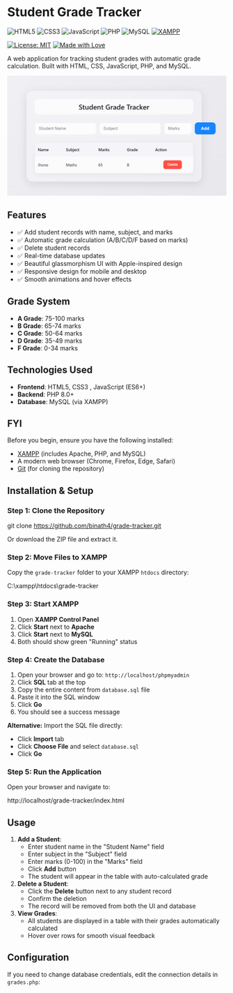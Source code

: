 #  Student Grade Tracker
![HTML5](https://img.shields.io/badge/HTML5-E34F26?style=for-the-badge&logo=html5&logoColor=white)
![CSS3](https://img.shields.io/badge/CSS3-1572B6?style=for-the-badge&logo=css3&logoColor=white)
![JavaScript](https://img.shields.io/badge/JavaScript-F7DF1E?style=for-the-badge&logo=javascript&logoColor=black)
![PHP](https://img.shields.io/badge/PHP-777BB4?style=for-the-badge&logo=php&logoColor=white)
![MySQL](https://img.shields.io/badge/MySQL-4479A1?style=for-the-badge&logo=mysql&logoColor=white)
[![XAMPP](https://img.shields.io/badge/XAMPP-FB7A24?style=for-the-badge&logo=xampp&logoColor=white)](https://www.apachefriends.org/)

[![License: MIT](https://img.shields.io/badge/License-MIT-yellow.svg?style=for-the-badge)](LICENSE)
[![Made with Love](https://img.shields.io/badge/Made%20with-❤️-red?style=for-the-badge)](https://github.com/binath4)

A web application for tracking student grades with automatic grade calculation. Built with HTML, CSS, JavaScript, PHP, and MySQL.

![Project Screenshot](screenshot.png)

## Features

- ✅ Add student records with name, subject, and marks
- ✅ Automatic grade calculation (A/B/C/D/F based on marks)
- ✅ Delete student records
- ✅ Real-time database updates
- ✅ Beautiful glassmorphism UI with Apple-inspired design
- ✅ Responsive design for mobile and desktop
- ✅ Smooth animations and hover effects

## Grade System

- **A Grade**: 75-100 marks
- **B Grade**: 65-74 marks
- **C Grade**: 50-64 marks
- **D Grade**: 35-49 marks
- **F Grade**: 0-34 marks

## Technologies Used

- **Frontend**: HTML5, CSS3 , JavaScript (ES6+)
- **Backend**: PHP 8.0+
- **Database**: MySQL (via XAMPP)

## FYI

Before you begin, ensure you have the following installed:

- [XAMPP](https://www.apachefriends.org/download.html) (includes Apache, PHP, and MySQL)
- A modern web browser (Chrome, Firefox, Edge, Safari)
- [Git](https://git-scm.com/downloads) (for cloning the repository)

## Installation & Setup

### Step 1: Clone the Repository

git clone https://github.com/binath4/grade-tracker.git

Or download the ZIP file and extract it.

### Step 2: Move Files to XAMPP

Copy the `grade-tracker` folder to your XAMPP `htdocs` directory:

C:\xampp\htdocs\grade-tracker

### Step 3: Start XAMPP

1. Open **XAMPP Control Panel**
2. Click **Start** next to **Apache**
3. Click **Start** next to **MySQL**
4. Both should show green "Running" status

### Step 4: Create the Database

1. Open your browser and go to: `http://localhost/phpmyadmin`
2. Click **SQL** tab at the top
3. Copy the entire content from `database.sql` file
4. Paste it into the SQL window
5. Click **Go**
6. You should see a success message

**Alternative:** Import the SQL file directly:
- Click **Import** tab
- Click **Choose File** and select `database.sql`
- Click **Go**

### Step 5: Run the Application

Open your browser and navigate to:

http://localhost/grade-tracker/index.html

## Usage
1. **Add a Student**:
   - Enter student name in the "Student Name" field
   - Enter subject in the "Subject" field
   - Enter marks (0-100) in the "Marks" field
   - Click **Add** button
   - The student will appear in the table with auto-calculated grade
2. **Delete a Student**:
   - Click the **Delete** button next to any student record
   - Confirm the deletion
   - The record will be removed from both the UI and database
3. **View Grades**:
   - All students are displayed in a table with their grades automatically calculated
   - Hover over rows for smooth visual feedback

##  Configuration
If you need to change database credentials, edit the connection details in `grades.php`:
